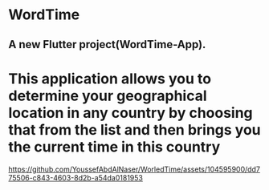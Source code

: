 # WordTime
## A new Flutter project(WordTime-App).
# This application allows you to determine your geographical location in any country by choosing that from the list and then brings you the current time in this country
https://github.com/YoussefAbdAlNaser/WorledTime/assets/104595900/dd775506-c843-4603-8d2b-a54da0181953
